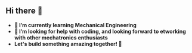 ## Hi there 👋
- **🔭 I’m currently learning Mechanical Engineering**
- **🤔 I’m looking for help with coding, and looking forward to etworking with other mechatronics enthusiasts**
- **Let's build something amazing together! 🚀**
